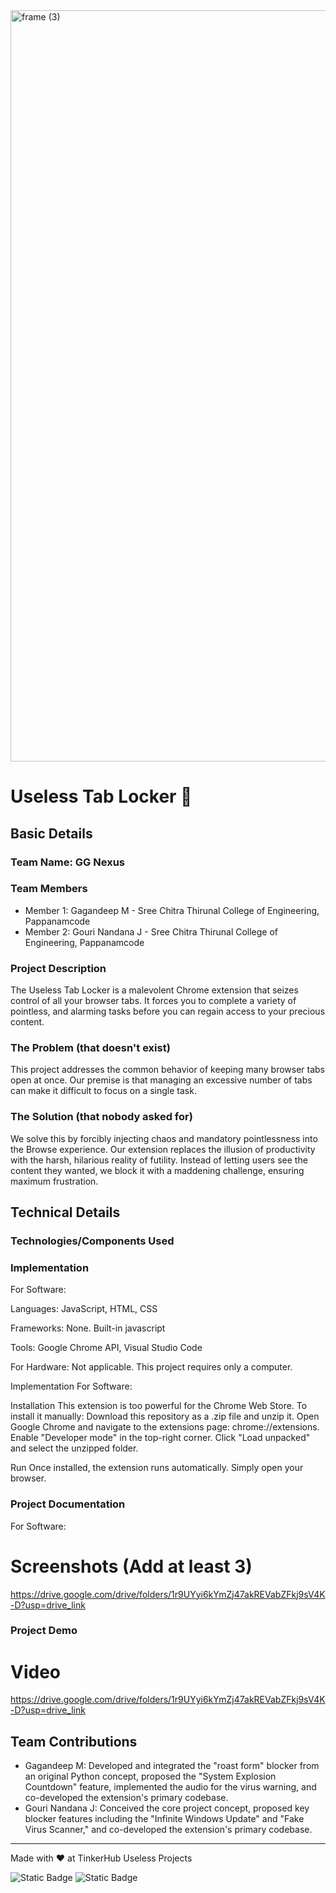 <img width="3188" height="1202" alt="frame (3)" src="https://github.com/user-attachments/assets/517ad8e9-ad22-457d-9538-a9e62d137cd7" />


# Useless Tab Locker 🎯


## Basic Details
### Team Name: GG Nexus


### Team Members
- Member 1: Gagandeep M - Sree Chitra Thirunal College of Engineering, Pappanamcode
- Member 2: Gouri Nandana J - Sree Chitra Thirunal College of Engineering, Pappanamcode

### Project Description
The Useless Tab Locker is a malevolent Chrome extension that seizes control of all your browser tabs. It forces you to complete a variety of pointless, and alarming tasks before you can regain access to your precious content.

### The Problem (that doesn't exist)
This project addresses the common behavior of keeping many browser tabs open at once. Our premise is that managing an excessive number of tabs can make it difficult to focus on a single task.

### The Solution (that nobody asked for)
We solve this by forcibly injecting chaos and mandatory pointlessness into the Browse experience. Our extension replaces the illusion of productivity with the harsh, hilarious reality of futility. Instead of letting users see the content they wanted, we block it with a maddening challenge, ensuring maximum frustration.

## Technical Details
### Technologies/Components Used

### Implementation

For Software:

Languages: JavaScript, HTML, CSS

Frameworks: None. Built-in javascript

Tools: Google Chrome API, Visual Studio Code

For Hardware:
Not applicable. This project requires only a computer.

Implementation
For Software:

Installation
This extension is too powerful for the Chrome Web Store. To install it manually:
Download this repository as a .zip file and unzip it.
Open Google Chrome and navigate to the extensions page: chrome://extensions.
Enable "Developer mode" in the top-right corner.
Click "Load unpacked" and select the unzipped folder.

Run
Once installed, the extension runs automatically. Simply open your browser.


### Project Documentation
For Software:

# Screenshots (Add at least 3)
https://drive.google.com/drive/folders/1r9UYyi6kYmZj47akREVabZFkj9sV4K-D?usp=drive_link

### Project Demo
# Video
https://drive.google.com/drive/folders/1r9UYyi6kYmZj47akREVabZFkj9sV4K-D?usp=drive_link

## Team Contributions
- Gagandeep M: Developed and integrated the "roast form" blocker from an original Python concept, proposed the "System Explosion Countdown" feature, implemented the audio for the virus warning, and co-developed the extension's primary codebase.
- Gouri Nandana J: Conceived the core project concept, proposed key blocker features including the "Infinite Windows Update" and "Fake Virus Scanner," and co-developed the extension's primary codebase.

---
Made with ❤️ at TinkerHub Useless Projects 

![Static Badge](https://img.shields.io/badge/TinkerHub-24?color=%23000000&link=https%3A%2F%2Fwww.tinkerhub.org%2F)
![Static Badge](https://img.shields.io/badge/UselessProjects--25-25?link=https%3A%2F%2Fwww.tinkerhub.org%2Fevents%2FQ2Q1TQKX6Q%2FUseless%2520Projects)



